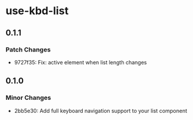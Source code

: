 # use-kbd-list

## 0.1.1

### Patch Changes

- 9727f35: Fix: active element when list length changes

## 0.1.0

### Minor Changes

- 2bb5e30: Add full keyboard navigation support to your list component
